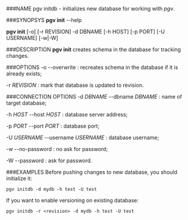 <!---
%pgv-initdb(1)
%
%July, 2014
-->

###NAME
pgv initdb - initializes new database for working with *pgv*.

###SYNOPSYS
**pgv init** --help

**pgv init** [-o] [-r REVISION] -d DBNAME [-h HOST] [-p PORT] [-U USERNAME] [-w|-W]

###DESCRIPTION
**pgv init** creates schema in the database for tracking changes.

###OPTIONS
-o --overwrite
:	recreates schema in the database if it is already exists;

-r *REVISION*
:	mark that database is updated to revision.

###CONNECTION OPTIONS
-d *DBNAME* --dbname *DBNAME*
:	name of target database;

-h *HOST* --host *HOST*
:	database server address;

-p *PORT* --port *PORT*
:	database port;

-U *USERNAME* --username *USERNAME*
:	database username;

-w --no-password
:	no ask for password;

-W --password
:	ask for password.

###EXAMPLES
Before pushing changes to new database, you should initialize it:

	pgv initdb -d mydb -h test -U test

If you want to enable versioning on existing database:

	pgv initdb -r <revision> -d mydb -h test -U test

<!---
#SEE ALSO
`pgv (1)`
-->
